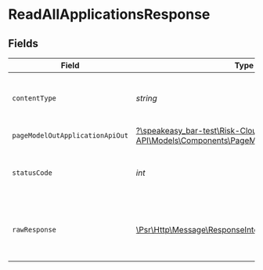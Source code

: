 # ReadAllApplicationsResponse


## Fields

| Field                                                                                                                                           | Type                                                                                                                                            | Required                                                                                                                                        | Description                                                                                                                                     |
| ----------------------------------------------------------------------------------------------------------------------------------------------- | ----------------------------------------------------------------------------------------------------------------------------------------------- | ----------------------------------------------------------------------------------------------------------------------------------------------- | ----------------------------------------------------------------------------------------------------------------------------------------------- |
| `contentType`                                                                                                                                   | *string*                                                                                                                                        | :heavy_check_mark:                                                                                                                              | HTTP response content type for this operation                                                                                                   |
| `pageModelOutApplicationApiOut`                                                                                                                 | [?\speakeasy_bar-test\Risk-Cloud-API\Models\Components\PageModelOutApplicationApiOut](../../Models/Components/PageModelOutApplicationApiOut.md) | :heavy_minus_sign:                                                                                                                              | OK                                                                                                                                              |
| `statusCode`                                                                                                                                    | *int*                                                                                                                                           | :heavy_check_mark:                                                                                                                              | HTTP response status code for this operation                                                                                                    |
| `rawResponse`                                                                                                                                   | [\Psr\Http\Message\ResponseInterface](https://www.php-fig.org/psr/psr-7/#33-psrhttpmessageresponseinterface)                                    | :heavy_minus_sign:                                                                                                                              | Raw HTTP response; suitable for custom response parsing                                                                                         |